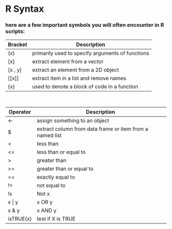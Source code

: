 # R Syntax

### here are a few important symbols you will often encounter in R scripts:

|Bracket|Description|
|---|---|
| (x) | primarily used to specify arguments of functions |
| [x] | extract element from a vector |
| [x , y] | extract an element from a 2D object |
| [[x]] | extract item in a list and remove names |
| {x} | used to denote a block of code in a function |
<br />

|Operator|Description|
|---|---|
| <-  | assign something to an object |
| $ | extract column from data frame or item from a named list |
| <	| less than |
| <=	 | less than or equal to |
| >	| greater than |
| >=	| greater than or equal to |
| ==	| exactly equal to |
| !=	| not equal to |
| !x	| Not x |
| x \| y	| x OR y |
| x & y	| x AND y |
| isTRUE(x)	| test if X is TRUE |

